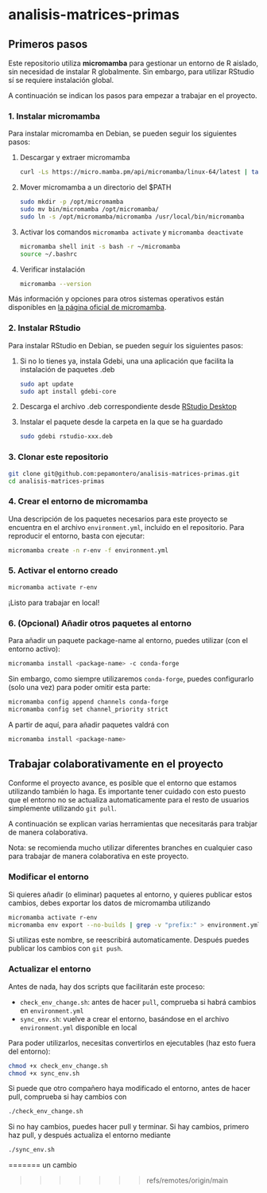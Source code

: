 # analisis-matrices-primas

## Primeros pasos

Este repositorio utiliza **micromamba** para gestionar un entorno de R aislado, sin necesidad de instalar R globalmente.
Sin embargo, para utilizar RStudio sí se requiere instalación global.

A continuación se indican los pasos para empezar a trabajar en el proyecto.

### 1. Instalar micromamba

Para instalar micromamba en Debian, se pueden seguir los siguientes pasos:

1. Descargar y extraer micromamba

    ```bash
    curl -Ls https://micro.mamba.pm/api/micromamba/linux-64/latest | tar -xvj bin/micromamba
    ```

2. Mover micromamba a un directorio del $PATH

    ```bash
    sudo mkdir -p /opt/micromamba
	sudo mv bin/micromamba /opt/micromamba/
	sudo ln -s /opt/micromamba/micromamba /usr/local/bin/micromamba
    ```
    
3. Activar los comandos `micromamba activate` y `micromamba deactivate`

    ```bash
    micromamba shell init -s bash -r ~/micromamba
	source ~/.bashrc
    ```
    
4. Verificar instalación

    ```bash
    micromamba --version
    ```
    
Más información y opciones para otros sistemas operativos están disponibles en [la página oficial de micromamba](https://mamba.readthedocs.io/en/latest/installation/micromamba-installation.html).
    
### 2. Instalar RStudio

Para instalar RStudio en Debian, se pueden seguir los siguientes pasos:

1. Si no lo tienes ya, instala Gdebi, una una aplicación que facilita la instalación de paquetes .deb

    ```bash
    sudo apt update
    sudo apt install gdebi-core
    ```
    
2. Descarga el archivo .deb correspondiente desde [RStudio Desktop](https://posit.co/download/rstudio-desktop/)

3. Instalar el paquete desde la carpeta en la que se ha guardado

    ```bash
    sudo gdebi rstudio-xxx.deb
    ```
    
### 3. Clonar este repositorio

```bash
git clone git@github.com:pepamontero/analisis-matrices-primas.git
cd analisis-matrices-primas
```
    
### 4. Crear el entorno de micromamba

Una descripción de los paquetes necesarios para este proyecto se encuentra en el archivo `environment.yml`, incluido en el repositorio. Para reproducir el entorno, basta con ejecutar:

```bash
micromamba create -n r-env -f environment.yml
```

### 5. Activar el entorno creado

```bash
micromamba activate r-env
```

¡Listo para trabajar en local!

### 6. (Opcional) Añadir otros paquetes al entorno

Para añadir un paquete package-name al entorno, puedes utilizar (con el entorno activo):

```bash
micromamba install <package-name> -c conda-forge
```

Sin embargo, como siempre utilizaremos `conda-forge`, puedes configurarlo (solo una vez) para poder omitir esta parte:

```bash
micromamba config append channels conda-forge
micromamba config set channel_priority strict
```

A partir de aquí, para añadir paquetes valdrá con

```bash
micromamba install <package-name>
```



## Trabajar colaborativamente en el proyecto

Conforme el proyecto avance, es posible que el entorno que estamos utilizando también lo haga. Es importante tener cuidado con esto puesto que el entorno no se actualiza automaticamente para el resto de usuarios simplemente utilizando `git pull`.

A continuación se explican varias herramientas que necesitarás para trabjar de manera colaborativa.

Nota: se recomienda mucho utilizar diferentes branches en cualquier caso para trabajar de manera colaborativa en este proyecto.

### Modificar el entorno

Si quieres añadir (o eliminar) paquetes al entorno, y quieres publicar estos cambios, debes exportar los datos de micromamba utilizando

```bash
micromamba activate r-env
micromamba env export --no-builds | grep -v "prefix:" > environment.yml`
```

Si utilizas este nombre, se reescribirá automaticamente. Después puedes publicar los cambios con `git push`.

### Actualizar el entorno

Antes de nada, hay dos scripts que facilitarán este proceso:

- `check_env_change.sh`: antes de hacer `pull`, comprueba si habrá cambios en `environment.yml`
- `sync_env.sh`: vuelve a crear el entorno, basándose en el archivo `environment.yml` disponible en local

Para poder utilizarlos, necesitas convertirlos en ejecutables (haz esto fuera del entorno):

```bash
chmod +x check_env_change.sh
chmod +x sync_env.sh
```

Si puede que otro compañero haya modificado el entorno, antes de hacer pull, comprueba si hay cambios con

```bash
./check_env_change.sh
```

Si no hay cambios, puedes hacer pull y terminar. Si hay cambios, primero haz pull, y después actualiza el entorno mediante

```bash
./sync_env.sh
```


=======
un cambio
>>>>>>> refs/remotes/origin/main

